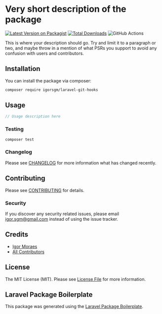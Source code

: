 # Very short description of the package

[![Latest Version on Packagist](https://img.shields.io/packagist/v/igorsgm/laravel-git-hooks.svg?style=flat-square)](https://packagist.org/packages/igorsgm/laravel-git-hooks)
[![Total Downloads](https://img.shields.io/packagist/dt/igorsgm/laravel-git-hooks.svg?style=flat-square)](https://packagist.org/packages/igorsgm/laravel-git-hooks)
![GitHub Actions](https://github.com/igorsgm/laravel-git-hooks/actions/workflows/main.yml/badge.svg)

This is where your description should go. Try and limit it to a paragraph or two, and maybe throw in a mention of what PSRs you support to avoid any confusion with users and contributors.

## Installation

You can install the package via composer:

```bash
composer require igorsgm/laravel-git-hooks
```

## Usage

```php
// Usage description here
```

### Testing

```bash
composer test
```

### Changelog

Please see [CHANGELOG](CHANGELOG.md) for more information what has changed recently.

## Contributing

Please see [CONTRIBUTING](CONTRIBUTING.md) for details.

### Security

If you discover any security related issues, please email igor.sgm@gmail.com instead of using the issue tracker.

## Credits

-   [Igor Moraes](https://github.com/igorsgm)
-   [All Contributors](../../contributors)

## License

The MIT License (MIT). Please see [License File](LICENSE.md) for more information.

## Laravel Package Boilerplate

This package was generated using the [Laravel Package Boilerplate](https://laravelpackageboilerplate.com).
